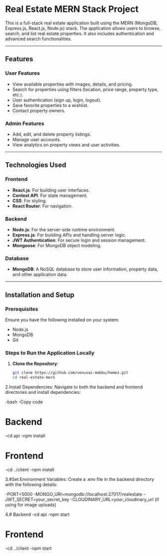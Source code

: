 # Real Estate MERN Stack Project

This is a full-stack real estate application built using the MERN (MongoDB, Express.js, React.js, Node.js) stack. The application allows users to browse, search, and list real estate properties. It also includes authentication and advanced search functionalities.

---

## Features

### User Features
- View available properties with images, details, and pricing.
- Search for properties using filters (location, price range, property type, etc.).
- User authentication (sign up, login, logout).
- Save favorite properties to a wishlist.
- Contact property owners.

### Admin Features
- Add, edit, and delete property listings.
- Manage user accounts.
- View analytics on property views and user activities.

---

## Technologies Used

### Frontend
- **React.js**: For building user interfaces.
- **Context API**: For state management.
- **CSS**: For styling.
- **React Router**: For navigation.

### Backend
- **Node.js**: For the server-side runtime environment.
- **Express.js**: For building APIs and handling server logic.
- **JWT Authentication**: For secure login and session management.
- **Mongoose**: For MongoDB object modeling.

### Database
- **MongoDB**: A NoSQL database to store user information, property data, and other application data.

---

## Installation and Setup

### Prerequisites
Ensure you have the following installed on your system:
- Node.js
- MongoDB
- Git

### Steps to Run the Application Locally

1. **Clone the Repository**:
   ```bash
   git clone https://github.com/venusai-mabbu/homez.git
   cd real-estate-mern
2.Install Dependencies: Navigate to both the backend and frontend directories and install dependencies:

-bash
-Copy code

# Backend
-cd api
-npm install

# Frontend
-cd ../client
-npm install

3.#Set Environment Variables: Create a .env file in the backend directory with the following details:

-PORT=5000
-MONGO_URI=mongodb://localhost:27017/realestate
-JWT_SECRET=your_secret_key
-CLOUDINARY_URL=your_cloudinary_url (if using for image uploads)

4.# Backend
-cd api
-npm start

# Frontend
-cd ../client
-npm start

